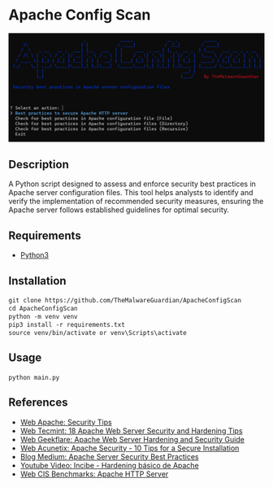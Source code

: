 # Apache Config Scan

<div style="text-align:center"><img src="images/options.png" /></div>


## Description

A Python script designed to assess and enforce security best practices in Apache server configuration files. This tool helps analysts to identify and verify the implementation of recommended security measures, ensuring the Apache server follows established guidelines for optimal security.


## Requirements

- [Python3](https://www.python.org/)


## Installation

```
git clone https://github.com/TheMalwareGuardian/ApacheConfigScan
cd ApacheConfigScan
python -m venv venv
pip3 install -r requirements.txt
source venv/bin/activate or venv\Scripts\activate
```


## Usage

```
python main.py
```


## References

- [Web Apache: Security Tips](https://httpd.apache.org/docs/2.4/es/misc/security_tips.html)
- [Web Tecmint: 18 Apache Web Server Security and Hardening Tips](https://www.tecmint.com/apache-security-tips/)
- [Web Geekflare: Apache Web Server Hardening and Security Guide](https://geekflare.com/apache-web-server-hardening-security/)
- [Web Acunetix: Apache Security - 10 Tips for a Secure Installation](https://www.acunetix.com/blog/articles/10-tips-secure-apache-installation/)
- [Blog Medium: Apache Server Security Best Practices](https://medium.com/bobble-engineering/apache-server-security-best-practices-bec7b2b3b8a7)
- [Youtube Video: Incibe - Hardening básico de Apache](https://www.youtube.com/watch?v=rjsgaxV8irM)
- [Web CIS Benchmarks: Apache HTTP Server](https://www.cisecurity.org/benchmark/apache_http_server)

